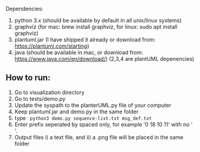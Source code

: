 Dependencies:
1. python 3.x (should be available by default in all unix/linux systems)
2. graphviz (for mac: brew install graphviz, for linux: sudo apt install graphviz)
3. plantuml.jar (I have shipped it already or download from: https://plantuml.com/starting)
4. java (should be available in mac, or download from: https://www.java.com/en/download/)
(2,3,4 are plantUML depenencies)

## How to run:
1. Go to visualization directory
2. Go to tests/demo.py
3. Update the syspath to the planterUML.py file of your computer
4. Keep plantuml.jar and demo.py in the same folder
5. type ``` python3 demo.py sequence-list.txt msg_def.txt```
6. Enter prefix seperated by spaced only, for example '0 18 10 11' with no ' '.
7. Output files i) a text file, and ii)  a .png file will be placed in the same folder
